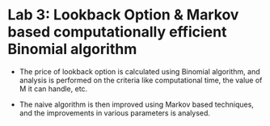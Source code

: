 # Lab 3: Lookback Option & Markov based computationally efficient Binomial algorithm

* The price of lookback option is calculated using Binomial algorithm, and analysis is performed on the criteria like computational time, the value of M it can handle, etc.

* The naive algorithm is then improved using Markov based techniques, and the improvements in various parameters is analysed.
